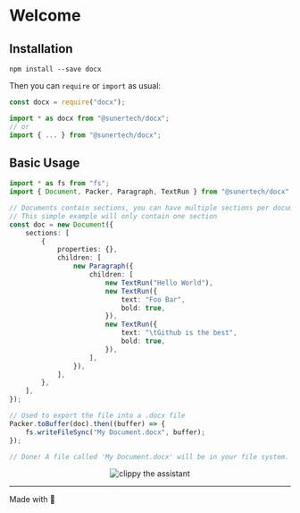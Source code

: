 # Welcome

## Installation

```terminal
npm install --save docx
```

Then you can `require` or `import` as usual:

```ts
const docx = require("docx");
```

```ts
import * as docx from "@sunertech/docx";
// or
import { ... } from "@sunertech/docx";
```

## Basic Usage

```ts
import * as fs from "fs";
import { Document, Packer, Paragraph, TextRun } from "@sunertech/docx";

// Documents contain sections, you can have multiple sections per document, go here to learn more about sections
// This simple example will only contain one section
const doc = new Document({
    sections: [
        {
            properties: {},
            children: [
                new Paragraph({
                    children: [
                        new TextRun("Hello World"),
                        new TextRun({
                            text: "Foo Bar",
                            bold: true,
                        }),
                        new TextRun({
                            text: "\tGithub is the best",
                            bold: true,
                        }),
                    ],
                }),
            ],
        },
    ],
});

// Used to export the file into a .docx file
Packer.toBuffer(doc).then((buffer) => {
    fs.writeFileSync("My Document.docx", buffer);
});

// Done! A file called 'My Document.docx' will be in your file system.
```

<p align="center">
<!-- cspell:disable-next-line -->
    <img alt="clippy the assistant" src="./clippy.png">
</p>

---

Made with 💖
